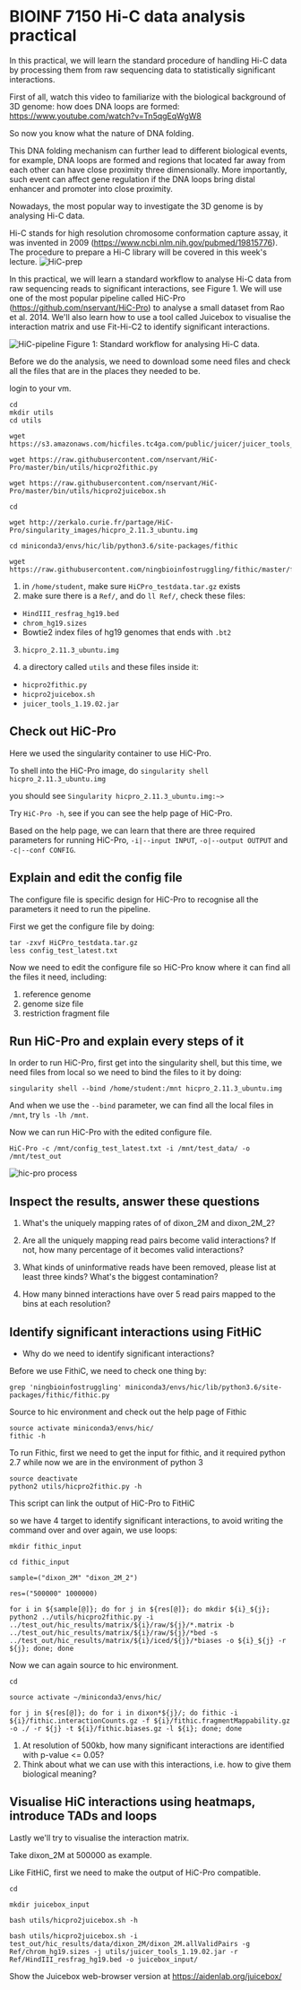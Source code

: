 # BIOINF 7150 Hi-C data analysis practical

In this practical, we will learn the standard procedure of handling Hi-C data by processing them from raw sequencing data to statistically significant interactions.

First of all, watch this video to familiarize with the biological background of 3D genome: how does DNA loops are formed: <https://www.youtube.com/watch?v=Tn5qgEqWgW8>

So now you know what the nature of DNA folding.

This DNA folding mechanism can further lead to different biological events, for example, DNA loops are formed and regions that located far away from each other can have close proximity three dimensionally. More importantly, such event can affect gene regulation if the DNA loops bring distal enhancer and promoter into close proximity.

Nowadays, the most popular way to investigate the 3D genome is by analysing Hi-C data.

Hi-C stands for high resolution chromosome conformation capture assay, it was invented in 2009 (<https://www.ncbi.nlm.nih.gov/pubmed/19815776>). The procedure to prepare a Hi-C library will be covered in this week's lecture. ![HiC-prep](https://science.sciencemag.org/content/326/5950/289/F1.large.jpg)

In this practical, we will learn a standard workflow to analyse Hi-C data from raw sequencing reads to significant interactions, see Figure 1\. We will use one of the most popular pipeline called HiC-Pro (<https://github.com/nservant/HiC-Pro>) to analyse a small dataset from Rao et al. 2014\. We'll also learn how to use a tool called Juicebox to visualise the interaction matrix and use Fit-Hi-C2 to identify significant interactions.

![HiC-pipeline](https://raw.githubusercontent.com/UofABioinformaticsHub/genomics_applications/master/images/hic-pipeline.png) Figure 1: Standard workflow for analysing Hi-C data.

Before we do the analysis, we need to download some need files and check all the files that are in the places they needed to be.

login to your vm.

```
cd
mkdir utils
cd utils

wget https://s3.amazonaws.com/hicfiles.tc4ga.com/public/juicer/juicer_tools_1.19.02.jar

wget https://raw.githubusercontent.com/nservant/HiC-Pro/master/bin/utils/hicpro2fithic.py

wget https://raw.githubusercontent.com/nservant/HiC-Pro/master/bin/utils/hicpro2juicebox.sh

cd

wget http://zerkalo.curie.fr/partage/HiC-Pro/singularity_images/hicpro_2.11.3_ubuntu.img

cd miniconda3/envs/hic/lib/python3.6/site-packages/fithic

wget https://raw.githubusercontent.com/ningbioinfostruggling/fithic/master/fithic/fithic.py
```

1. in `/home/student`, make sure `HiCPro_testdata.tar.gz` exists
2. make sure there is a `Ref/`, and do `ll Ref/`, check these files:

  - `HindIII_resfrag_hg19.bed`
  - `chrom_hg19.sizes`
  - Bowtie2 index files of hg19 genomes that ends with `.bt2`

3. `hicpro_2.11.3_ubuntu.img`

4. a directory called `utils` and these files inside it:

  - `hicpro2fithic.py`
  - `hicpro2juicebox.sh`
  - `juicer_tools_1.19.02.jar`

## Check out HiC-Pro

Here we used the singularity container to use HiC-Pro.

To shell into the HiC-Pro image, do `singularity shell hicpro_2.11.3_ubuntu.img`

you should see `Singularity hicpro_2.11.3_ubuntu.img:~>`

Try `HiC-Pro -h`, see if you can see the help page of HiC-Pro.

Based on the help page, we can learn that there are three required parameters for running HiC-Pro, `-i|--input INPUT`, `-o|--output OUTPUT` and `-c|--conf CONFIG`.

## Explain and edit the config file

The configure file is specific design for HiC-Pro to recognise all the parameters it need to run the pipeline.

First we get the configure file by doing:

```
tar -zxvf HiCPro_testdata.tar.gz
less config_test_latest.txt
```

Now we need to edit the configure file so HiC-Pro know where it can find all the files it need, including:

1. reference genome
2. genome size file
3. restriction fragment file

## Run HiC-Pro and explain every steps of it

In order to run HiC-Pro, first get into the singularity shell, but this time, we need files from local so we need to bind the files to it by doing:

```
singularity shell --bind /home/student:/mnt hicpro_2.11.3_ubuntu.img
```

And when we use the `--bind` parameter, we can find all the local files in `/mnt`, try `ls -lh /mnt`.

Now we can run HiC-Pro with the edited configure file.

```
HiC-Pro -c /mnt/config_test_latest.txt -i /mnt/test_data/ -o /mnt/test_out
```

![hic-pro process](https://media.springernature.com/full/springer-static/image/art%3A10.1186%2Fs13059-015-0831-x/MediaObjects/13059_2015_831_Fig4_HTML.gif?as=webp)

## Inspect the results, answer these questions

1. What's the uniquely mapping rates of of dixon_2M and dixon_2M_2?

2. Are all the uniquely mapping read pairs become valid interactions? If not, how many percentage of it becomes valid interactions?

3. What kinds of uninformative reads have been removed, please list at least three kinds? What's the biggest contamination?

4. How many binned interactions have over 5 read pairs mapped to the bins at each resolution?

## Identify significant interactions using FitHiC

- Why do we need to identify significant interactions?

Before we use FithiC, we need to check one thing by:

```
grep 'ningbioinfostruggling' miniconda3/envs/hic/lib/python3.6/site-packages/fithic/fithic.py
```

Source to hic environment and check out the help page of Fithic

```
source activate miniconda3/envs/hic/
fithic -h
```

To run Fithic, first we need to get the input for fithic, and it required python 2.7 while now we are in the environment of python 3

```
source deactivate
python2 utils/hicpro2fithic.py -h
```

This script can link the output of HiC-Pro to FitHiC

so we have 4 target to identify significant interactions, to avoid writing the command over and over again, we use loops:

```
mkdir fithic_input

cd fithic_input

sample=("dixon_2M" "dixon_2M_2")

res=("500000" 1000000)

for i in ${sample[@]}; do for j in ${res[@]}; do mkdir ${i}_${j}; python2 ../utils/hicpro2fithic.py -i ../test_out/hic_results/matrix/${i}/raw/${j}/*.matrix -b ../test_out/hic_results/matrix/${i}/raw/${j}/*bed -s ../test_out/hic_results/matrix/${i}/iced/${j}/*biases -o ${i}_${j} -r ${j}; done; done
```

Now we can again source to hic environment.

```
cd

source activate ~/miniconda3/envs/hic/

for j in ${res[@]}; do for i in dixon*${j}/; do fithic -i ${i}/fithic.interactionCounts.gz -f ${i}/fithic.fragmentMappability.gz -o ./ -r ${j} -t ${i}/fithic.biases.gz -l ${i}; done; done
```

1. At resolution of 500kb, how many significant interactions are identified with p-value <= 0.05?
2. Think about what we can use with this interactions, i.e. how to give them biological meaning?

## Visualise HiC interactions using heatmaps, introduce TADs and loops

Lastly we'll try to visualise the interaction matrix.

Take dixon_2M at 500000 as example.

Like FitHiC, first we need to make the output of HiC-Pro compatible.

```
cd

mkdir juicebox_input

bash utils/hicpro2juicebox.sh -h

bash utils/hicpro2juicebox.sh -i test_out/hic_results/data/dixon_2M/dixon_2M.allValidPairs -g Ref/chrom_hg19.sizes -j utils/juicer_tools_1.19.02.jar -r Ref/HindIII_resfrag_hg19.bed -o juicebox_input/
```

Show the Juicebox web-browser version at <https://aidenlab.org/juicebox/>
